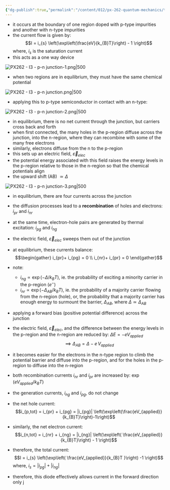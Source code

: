 ```yaml
---
{"dg-publish":true,"permalink":"/content/012/px-262-quantum-mechanics/term-2/l-semiconductors/px-262-l3-p-n-junction/","noteIcon":"1","created":"2025-08-27T13:15:23.221+01:00","updated":"2025-02-25T11:23:31.000+00:00"}
---
```


- it occurs at the boundary of one region doped with p-type impurities and another with n-type impurities
- the current flow is given by: 
$$I = i_{s} \left(\exp\left(\frac{eV}{k_{B}T}\right) - 1 \right)$$
	where, $i_s$ is the saturation current
- this acts as a one way device

![PX262 - I3 - p-n junction-1.png|500](/img/user/pics/PX262%20-%20I3%20-%20p-n%20junction-1.png)

- when two regions are in equilibrium, they must have the same chemical potential

![PX262 - I3 - p-n junction.png|500](/img/user/pics/PX262%20-%20I3%20-%20p-n%20junction.png)

- applying this to p-type semiconductor in contact with an n-type:

![PX262 - I3 - p-n junction-2.png|500](/img/user/pics/PX262%20-%20I3%20-%20p-n%20junction-2.png)

- in equilibrium, there is no net current through the junction, but carriers cross back and forth
- when first connected, the many holes in the p-region diffuse across the junction, into the n-region, where they can recombine with some of the many free electrons
- similarly, electrons diffuse from the n to the p-region
- this sets up an electric field, $\vec \varepsilon_{elec}$
- the potential energy associated with this field raises the energy levels in the p-region relative to those in the n-region so that the chemical potentials align
- the upward shift (AB) $\simeq \Delta$

![PX262 - I3 - p-n junction-3.png|500](/img/user/pics/PX262%20-%20I3%20-%20p-n%20junction-3.png)

- in equilibrium, there are four currents across the junction
- the diffusion processes lead to a **recombination** of holes and electrons: $i_{pr}$ and $i_{nr}$
- at the same time, electron-hole pairs are generated by thermal excitation: $i_{pg}$ and $i_{ng}$
- the electric field, $\vec \varepsilon_{elec}$ sweeps them out of the junction
- at equilibrium, these currents balance:
$$\begin{gather}
i_{pr}+ i_{pg} = 0 \\
i_{nr}+ i_{pr} = 0
\end{gather}$$
- note: 
	- $i_{ng} \propto \exp(-\Delta/k_{B}T)$, ie. the probability of exciting a minority carrier in the p-region ($e^{-}$)
	- $i_{nr} \propto \exp(-\Delta_{AB}/k_{B}T)$, ie. the probability of a majority carrier flowing from the n-region (hole), or, the probability that a majority carrier has enough energy to surmount the barrier, $\Delta_{AB}$, where $\Delta \simeq \Delta_{AB}$

- applying a forward bias (positive potential difference) across the junction
- the electric field, $\vec\varepsilon_{elec}$, and the difference between the energy levels in the p-region and the n-region are reduced by: $\Delta E = - e V_{applied}$
$$\implies \Delta_{AB} = \Delta - e \, V_{applied}$$
- it becomes easier for the electrons in the n-type region to climb the potential barrier and diffuse into the p-region, and for the holes in the p-region to diffuse into the n-region
- both recombination currents $i_{nr}$ and $i_{pr}$ are increased by: $\exp(eV_{applied}/k_{B}T)$
- the generation currents, $i_{ng}$ and $i_{pg}$, do not change
- the net hole current:
$$i_{p,tot} = i_{pr} + i_{pg} = |i_{pg}| \left(\exp\left(\frac{eV_{applied}}{k_{B}T}\right)-1\right)$$
- similarly, the net electron current:
$$i_{n,tot} = i_{nr} + i_{ng} = |i_{ng}| \left(\exp\left( \frac{eV_{applied}}{k_{B}T}\right) - 1 \right)$$
- therefore, the total current:
$$I = i_{s} \left(\exp\left( \frac{eV_{applied}}{k_{B}T }\right) -1 \right)$$
	where, $i_{s} = |i_{pg}| + |i_{ng}|$

- therefore, this diode effectively allows current in the forward direction only
j